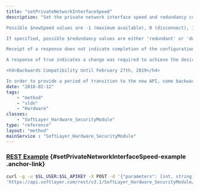 ```yaml
---
title: "setPrivateNetworkInterfaceSpeed"
description: "Set the private network interface speed and redundancy configuration. 

Possible $newSpeed values are -1 (maximum available), 0 (disconnect), 10, 100, 1000, and 10000; not all values are available to every server. The maximum speed is limited by the speed requested during provisioning. All intermediate speeds are limited by the capability of the pod the server is deployed in. No guarantee is made that a speed other than what was requested during provisioning will be available. 

If specified, possible $redundancy values are either 'redundant' or 'degraded'. Not specifying a redundancy mode will use the best possible redundancy available to the server. However, specifying a redundacy mode that is not available to the server will result in an error. 'redundant' indicates all available interfaces should be active. 'degraded' indicates only the primary interface should be active. Irrespective of the number of interfaces available to a server, it is only possible to have either a single interface or all interfaces active. 

Receipt of a response does not indicate completion of the configuration change. Any subsequent attempts to request the interface change speed or state, while changes are pending, will result in a busy error. 

A response of true indicates a change was required to achieve the desired interface configuration; thus changes are pending. A response of false indicates the current interface configuration matches the desired configuration, and thus no changes are pending. 

<h4>Backwards Compatibility Until February 27th, 2019</h4> 

In order to provide a period of transition to the new API, some backwards compatible behaviors will be active during this period. <ul> <li> A 'doubled' (eg. 200) speed value will be translated to a redundancy value of 'redundant'. If a redundancy value is specified, it is assumed no translation is needed and will result in an error due to doubled speeds no longer being valid.</li> <li> A non-doubled (eg. 100) speed value <i>without</i> a redundancy value will be translated to a redundancy value of 'degraded'.</li> </ul> After the compatibility period, a doubled speed value will result in an error, and a non-doubled speed value without a redundancy value specified will result in the best available redundancy state. An exception is made for the new relative speed value -1. When using -1 without a redundancy value, the best possible redundancy will be used. Please transition away from using doubled speed values in favor of specifying redundancy (when applicable) or using relative speed values 0 and -1. "
date: "2018-02-12"
tags:
    - "method"
    - "sldn"
    - "Hardware"
classes:
    - "SoftLayer_Hardware_SecurityModule"
type: "reference"
layout: "method"
mainService : "SoftLayer_Hardware_SecurityModule"
---
```


### [REST Example](#setPrivateNetworkInterfaceSpeed-example) <a href="/article/rest/"><i class="fas fa-question"></i></a> {#setPrivateNetworkInterfaceSpeed-example .anchor-link} 
```bash
curl -g -u $SL_USER:$SL_APIKEY -X POST -d '{"parameters": [int, string]}' \
'https://api.softlayer.com/rest/v3.1/SoftLayer_Hardware_SecurityModule/{SoftLayer_Hardware_SecurityModuleID}/setPrivateNetworkInterfaceSpeed'
```
